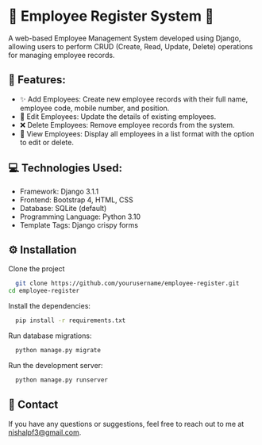 
# 🌟 Employee Register System 🌟

A web-based Employee Management System developed using Django, allowing users to perform CRUD (Create, Read, Update, Delete) operations for managing employee records.

## 🎯 Features:

 - ✨ Add Employees: Create new employee records with their full name, employee code, mobile number, and position.
 - 📝 Edit Employees: Update the details of existing employees.
 - ❌ Delete Employees: Remove employee records from the system.
 - 👀 View Employees: Display all employees in a list format with the option to edit or delete.


## 💻 Technologies Used:

 - Framework: Django 3.1.1
 - Frontend: Bootstrap 4, HTML, CSS
 - Database: SQLite (default)
 - Programming Language: Python 3.10
 - Template Tags: Django crispy forms
## ⚙️ Installation

Clone the project

```bash
  git clone https://github.com/yourusername/employee-register.git
cd employee-register
```

Install the dependencies:

```bash
  pip install -r requirements.txt
```

Run database migrations:

```bash
  python manage.py migrate
```

Run the development server:

```bash
  python manage.py runserver
```


## 📧 Contact

If you have any questions or suggestions, feel free to reach out to me at nishalpf3@gmail.com.
